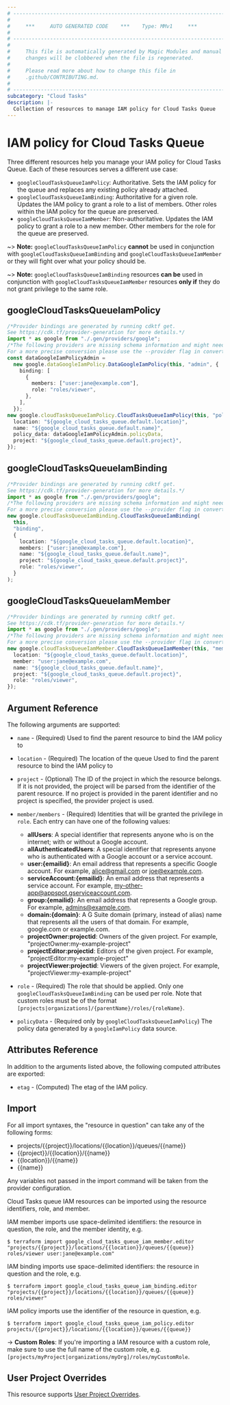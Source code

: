 ```yaml
---
# ----------------------------------------------------------------------------
#
#     ***     AUTO GENERATED CODE    ***    Type: MMv1     ***
#
# ----------------------------------------------------------------------------
#
#     This file is automatically generated by Magic Modules and manual
#     changes will be clobbered when the file is regenerated.
#
#     Please read more about how to change this file in
#     .github/CONTRIBUTING.md.
#
# ----------------------------------------------------------------------------
subcategory: "Cloud Tasks"
description: |-
  Collection of resources to manage IAM policy for Cloud Tasks Queue
---
```


# IAM policy for Cloud Tasks Queue

Three different resources help you manage your IAM policy for Cloud Tasks Queue. Each of these resources serves a different use case:

* `googleCloudTasksQueueIamPolicy`: Authoritative. Sets the IAM policy for the queue and replaces any existing policy already attached.
* `googleCloudTasksQueueIamBinding`: Authoritative for a given role. Updates the IAM policy to grant a role to a list of members. Other roles within the IAM policy for the queue are preserved.
* `googleCloudTasksQueueIamMember`: Non-authoritative. Updates the IAM policy to grant a role to a new member. Other members for the role for the queue are preserved.

\~> **Note:** `googleCloudTasksQueueIamPolicy` **cannot** be used in conjunction with `googleCloudTasksQueueIamBinding` and `googleCloudTasksQueueIamMember` or they will fight over what your policy should be.

\~> **Note:** `googleCloudTasksQueueIamBinding` resources **can be** used in conjunction with `googleCloudTasksQueueIamMember` resources **only if** they do not grant privilege to the same role.

## googleCloudTasksQueueIamPolicy

```typescript
/*Provider bindings are generated by running cdktf get.
See https://cdk.tf/provider-generation for more details.*/
import * as google from "./.gen/providers/google";
/*The following providers are missing schema information and might need manual adjustments to synthesize correctly: google.
For a more precise conversion please use the --provider flag in convert.*/
const dataGoogleIamPolicyAdmin =
  new google.dataGoogleIamPolicy.DataGoogleIamPolicy(this, "admin", {
    binding: [
      {
        members: ["user:jane@example.com"],
        role: "roles/viewer",
      },
    ],
  });
new google.cloudTasksQueueIamPolicy.CloudTasksQueueIamPolicy(this, "policy", {
  location: "${google_cloud_tasks_queue.default.location}",
  name: "${google_cloud_tasks_queue.default.name}",
  policy_data: dataGoogleIamPolicyAdmin.policyData,
  project: "${google_cloud_tasks_queue.default.project}",
});

```

## googleCloudTasksQueueIamBinding

```typescript
/*Provider bindings are generated by running cdktf get.
See https://cdk.tf/provider-generation for more details.*/
import * as google from "./.gen/providers/google";
/*The following providers are missing schema information and might need manual adjustments to synthesize correctly: google.
For a more precise conversion please use the --provider flag in convert.*/
new google.cloudTasksQueueIamBinding.CloudTasksQueueIamBinding(
  this,
  "binding",
  {
    location: "${google_cloud_tasks_queue.default.location}",
    members: ["user:jane@example.com"],
    name: "${google_cloud_tasks_queue.default.name}",
    project: "${google_cloud_tasks_queue.default.project}",
    role: "roles/viewer",
  }
);

```

## googleCloudTasksQueueIamMember

```typescript
/*Provider bindings are generated by running cdktf get.
See https://cdk.tf/provider-generation for more details.*/
import * as google from "./.gen/providers/google";
/*The following providers are missing schema information and might need manual adjustments to synthesize correctly: google.
For a more precise conversion please use the --provider flag in convert.*/
new google.cloudTasksQueueIamMember.CloudTasksQueueIamMember(this, "member", {
  location: "${google_cloud_tasks_queue.default.location}",
  member: "user:jane@example.com",
  name: "${google_cloud_tasks_queue.default.name}",
  project: "${google_cloud_tasks_queue.default.project}",
  role: "roles/viewer",
});

```

## Argument Reference

The following arguments are supported:

*   `name` - (Required) Used to find the parent resource to bind the IAM policy to

*   `location` - (Required) The location of the queue Used to find the parent resource to bind the IAM policy to

*   `project` - (Optional) The ID of the project in which the resource belongs.
    If it is not provided, the project will be parsed from the identifier of the parent resource. If no project is provided in the parent identifier and no project is specified, the provider project is used.

*   `member/members` - (Required) Identities that will be granted the privilege in `role`.
    Each entry can have one of the following values:
    * **allUsers**: A special identifier that represents anyone who is on the internet; with or without a Google account.
    * **allAuthenticatedUsers**: A special identifier that represents anyone who is authenticated with a Google account or a service account.
    * **user:{emailid}**: An email address that represents a specific Google account. For example, alice@gmail.com or joe@example.com.
    * **serviceAccount:{emailid}**: An email address that represents a service account. For example, my-other-app@appspot.gserviceaccount.com.
    * **group:{emailid}**: An email address that represents a Google group. For example, admins@example.com.
    * **domain:{domain}**: A G Suite domain (primary, instead of alias) name that represents all the users of that domain. For example, google.com or example.com.
    * **projectOwner:projectid**: Owners of the given project. For example, "projectOwner:my-example-project"
    * **projectEditor:projectid**: Editors of the given project. For example, "projectEditor:my-example-project"
    * **projectViewer:projectid**: Viewers of the given project. For example, "projectViewer:my-example-project"

*   `role` - (Required) The role that should be applied. Only one
    `googleCloudTasksQueueIamBinding` can be used per role. Note that custom roles must be of the format
    `[projects|organizations]/{parentName}/roles/{roleName}`.

*   `policyData` - (Required only by `googleCloudTasksQueueIamPolicy`) The policy data generated by
    a `googleIamPolicy` data source.

## Attributes Reference

In addition to the arguments listed above, the following computed attributes are
exported:

* `etag` - (Computed) The etag of the IAM policy.

## Import

For all import syntaxes, the "resource in question" can take any of the following forms:

* projects/{{project}}/locations/{{location}}/queues/{{name}}
* {{project}}/{{location}}/{{name}}
* {{location}}/{{name}}
* {{name}}

Any variables not passed in the import command will be taken from the provider configuration.

Cloud Tasks queue IAM resources can be imported using the resource identifiers, role, and member.

IAM member imports use space-delimited identifiers: the resource in question, the role, and the member identity, e.g.

```console
$ terraform import google_cloud_tasks_queue_iam_member.editor "projects/{{project}}/locations/{{location}}/queues/{{queue}} roles/viewer user:jane@example.com"
```

IAM binding imports use space-delimited identifiers: the resource in question and the role, e.g.

```console
$ terraform import google_cloud_tasks_queue_iam_binding.editor "projects/{{project}}/locations/{{location}}/queues/{{queue}} roles/viewer"
```

IAM policy imports use the identifier of the resource in question, e.g.

```console
$ terraform import google_cloud_tasks_queue_iam_policy.editor projects/{{project}}/locations/{{location}}/queues/{{queue}}
```

\-> **Custom Roles**: If you're importing a IAM resource with a custom role, make sure to use the
full name of the custom role, e.g. `[projects/myProject|organizations/myOrg]/roles/myCustomRole`.

## User Project Overrides

This resource supports [User Project Overrides](https://registry.terraform.io/providers/hashicorp/google/latest/docs/guides/provider_reference#user_project_override).
